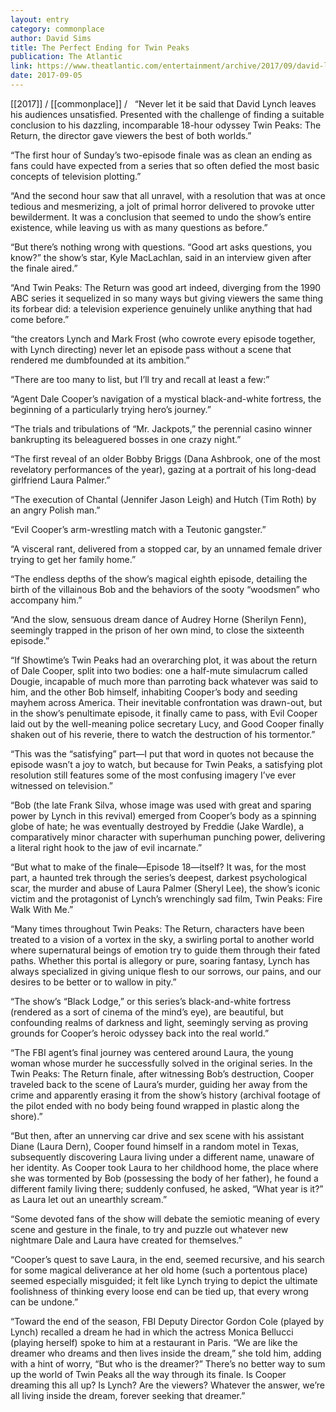 ```yaml
---
layout: entry
category: commonplace
author: David Sims
title: The Perfect Ending for Twin Peaks
publication: The Atlantic
link: https://www.theatlantic.com/entertainment/archive/2017/09/david-lynch-found-the-perfect-ending-for-twin-peaks/538818/
date: 2017-09-05
---
```


[[2017]] / [[commonplace]] / 
 
“Never let it be said that David Lynch leaves his audiences unsatisfied. Presented with the challenge of finding a suitable conclusion to his dazzling, incomparable 18-hour odyssey Twin Peaks: The Return, the director gave viewers the best of both worlds.”

“The first hour of Sunday’s two-episode finale was as clean an ending as fans could have expected from a series that so often defied the most basic concepts of television plotting.”

“And the second hour saw that all unravel, with a resolution that was at once tedious and mesmerizing, a jolt of primal horror delivered to provoke utter bewilderment. It was a conclusion that seemed to undo the show’s entire existence, while leaving us with as many questions as before.”

“But there’s nothing wrong with questions. “Good art asks questions, you know?” the show’s star, Kyle MacLachlan, said in an interview given after the finale aired.”

“And Twin Peaks: The Return was good art indeed, diverging from the 1990 ABC series it sequelized in so many ways but giving viewers the same thing its forbear did: a television experience genuinely unlike anything that had come before.”

“the creators Lynch and Mark Frost (who cowrote every episode together, with Lynch directing) never let an episode pass without a scene that rendered me dumbfounded at its ambition.”

“There are too many to list, but I’ll try and recall at least a few:”

“Agent Dale Cooper’s navigation of a mystical black-and-white fortress, the beginning of a particularly trying hero’s journey.”

“The trials and tribulations of “Mr. Jackpots,” the perennial casino winner bankrupting its beleaguered bosses in one crazy night.”

“The first reveal of an older Bobby Briggs (Dana Ashbrook, one of the most revelatory performances of the year), gazing at a portrait of his long-dead girlfriend Laura Palmer.”

“The execution of Chantal (Jennifer Jason Leigh) and Hutch (Tim Roth) by an angry Polish man.”

“Evil Cooper’s arm-wrestling match with a Teutonic gangster.”

“A visceral rant, delivered from a stopped car, by an unnamed female driver trying to get her family home.”

“The endless depths of the show’s magical eighth episode, detailing the birth of the villainous Bob and the behaviors of the sooty “woodsmen” who accompany him.”

“And the slow, sensuous dream dance of Audrey Horne (Sherilyn Fenn), seemingly trapped in the prison of her own mind, to close the sixteenth episode.”

“If Showtime’s Twin Peaks had an overarching plot, it was about the return of Dale Cooper, split into two bodies: one a half-mute simulacrum called Dougie, incapable of much more than parroting back whatever was said to him, and the other Bob himself, inhabiting Cooper’s body and seeding mayhem across America. Their inevitable confrontation was drawn-out, but in the show’s penultimate episode, it finally came to pass, with Evil Cooper laid out by the well-meaning police secretary Lucy, and Good Cooper finally shaken out of his reverie, there to watch the destruction of his tormentor.”

“This was the “satisfying” part—I put that word in quotes not because the episode wasn’t a joy to watch, but because for Twin Peaks, a satisfying plot resolution still features some of the most confusing imagery I’ve ever witnessed on television.”

“Bob (the late Frank Silva, whose image was used with great and sparing power by Lynch in this revival) emerged from Cooper’s body as a spinning globe of hate; he was eventually destroyed by Freddie (Jake Wardle), a comparatively minor character with superhuman punching power, delivering a literal right hook to the jaw of evil incarnate.”

“But what to make of the finale—Episode 18—itself? It was, for the most part, a haunted trek through the series’s deepest, darkest psychological scar, the murder and abuse of Laura Palmer (Sheryl Lee), the show’s iconic victim and the protagonist of Lynch’s wrenchingly sad film, Twin Peaks: Fire Walk With Me.”

“Many times throughout Twin Peaks: The Return, characters have been treated to a vision of a vortex in the sky, a swirling portal to another world where supernatural beings of emotion try to guide them through their fated paths. Whether this portal is allegory or pure, soaring fantasy, Lynch has always specialized in giving unique flesh to our sorrows, our pains, and our desires to be better or to wallow in pity.”

“The show’s “Black Lodge,” or this series’s black-and-white fortress (rendered as a sort of cinema of the mind’s eye), are beautiful, but confounding realms of darkness and light, seemingly serving as proving grounds for Cooper’s heroic odyssey back into the real world.”

“The FBI agent’s final journey was centered around Laura, the young woman whose murder he successfully solved in the original series. In the Twin Peaks: The Return finale, after witnessing Bob’s destruction, Cooper traveled back to the scene of Laura’s murder, guiding her away from the crime and apparently erasing it from the show’s history (archival footage of the pilot ended with no body being found wrapped in plastic along the shore).”

“But then, after an unnerving car drive and sex scene with his assistant Diane (Laura Dern), Cooper found himself in a random motel in Texas, subsequently discovering Laura living under a different name, unaware of her identity. As Cooper took Laura to her childhood home, the place where she was tormented by Bob (possessing the body of her father), he found a different family living there; suddenly confused, he asked, “What year is it?” as Laura let out an unearthly scream.”

“Some devoted fans of the show will debate the semiotic meaning of every scene and gesture in the finale, to try and puzzle out whatever new nightmare Dale and Laura have created for themselves.”

“Cooper’s quest to save Laura, in the end, seemed recursive, and his search for some magical deliverance at her old home (such a portentous place) seemed especially misguided; it felt like Lynch trying to depict the ultimate foolishness of thinking every loose end can be tied up, that every wrong can be undone.”

“Toward the end of the season, FBI Deputy Director Gordon Cole (played by Lynch) recalled a dream he had in which the actress Monica Bellucci (playing herself) spoke to him at a restaurant in Paris. “We are like the dreamer who dreams and then lives inside the dream,” she told him, adding with a hint of worry, “But who is the dreamer?” There’s no better way to sum up the world of Twin Peaks all the way through its finale. Is Cooper dreaming this all up? Is Lynch? Are the viewers? Whatever the answer, we’re all living inside the dream, forever seeking that dreamer.”

